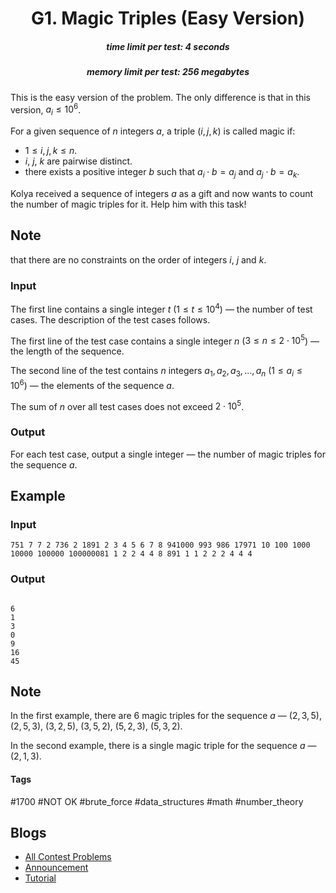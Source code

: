 <h1 style='text-align: center;'> G1. Magic Triples (Easy Version)</h1>

<h5 style='text-align: center;'>time limit per test: 4 seconds</h5>
<h5 style='text-align: center;'>memory limit per test: 256 megabytes</h5>

This is the easy version of the problem. The only difference is that in this version, $a_i \le 10^6$.

For a given sequence of $n$ integers $a$, a triple $(i, j, k)$ is called magic if: 

* $1 \le i, j, k \le n$.
* $i$, $j$, $k$ are pairwise distinct.
* there exists a positive integer $b$ such that $a_i \cdot b = a_j$ and $a_j \cdot b = a_k$.

Kolya received a sequence of integers $a$ as a gift and now wants to count the number of magic triples for it. Help him with this task!

## Note

 that there are no constraints on the order of integers $i$, $j$ and $k$.

### Input

The first line contains a single integer $t$ ($1 \le t \le 10^4$) — the number of test cases. The description of the test cases follows.

The first line of the test case contains a single integer $n$ ($3 \le n \le 2 \cdot 10^5$) — the length of the sequence.

The second line of the test contains $n$ integers $a_1, a_2, a_3, \dots, a_n$ ($1 \le a_i \le 10^6$) — the elements of the sequence $a$.

The sum of $n$ over all test cases does not exceed $2 \cdot 10^5$.

### Output

For each test case, output a single integer — the number of magic triples for the sequence $a$.

## Example

### Input


```text
751 7 7 2 736 2 1891 2 3 4 5 6 7 8 941000 993 986 17971 10 100 1000 10000 100000 100000081 1 2 2 4 4 8 891 1 1 2 2 2 4 4 4
```
### Output

```text

6
1
3
0
9
16
45

```
## Note

In the first example, there are $6$ magic triples for the sequence $a$ — $(2, 3, 5)$, $(2, 5, 3)$, $(3, 2, 5)$, $(3, 5, 2)$, $(5, 2, 3)$, $(5, 3, 2)$.

In the second example, there is a single magic triple for the sequence $a$ — $(2, 1, 3)$.



#### Tags 

#1700 #NOT OK #brute_force #data_structures #math #number_theory 

## Blogs
- [All Contest Problems](../Codeforces_Round_867_(Div._3).md)
- [Announcement](../blogs/Announcement.md)
- [Tutorial](../blogs/Tutorial.md)
